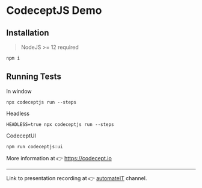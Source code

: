 # CodeceptJS Demo

## Installation

> NodeJS >= 12 required

```
npm i
```


## Running Tests

In window

```
npx codeceptjs run --steps
```

Headless

```
HEADLESS=true npx codeceptjs run --steps
```

CodeceptUI

```
npm run codeceptjs:ui
```

More information at 👉 https://codecept.io

---

Link to presentation recording at 👉 [automateIT](https://youtu.be/2ys4wRxOoFw) channel.
